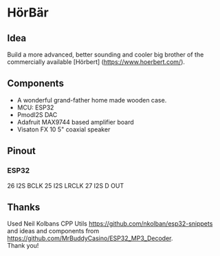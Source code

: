# HörBär

## Idea
Build a more advanced, better sounding and cooler big brother of the commercially available [Hörbert] (https://www.hoerbert.com/).

## Components
- A wonderful grand-father home made wooden case.
- MCU: ESP32
- PmodI2S DAC
- Adafruit MAX9744 based amplifier board
- Visaton FX 10 5" coaxial speaker

## Pinout

### ESP32
26 I2S BCLK
25 I2S LRCLK
27 I2S D OUT


## Thanks
Used Neil Kolbans CPP Utils https://github.com/nkolban/esp32-snippets and ideas and components from https://github.com/MrBuddyCasino/ESP32_MP3_Decoder.  
Thank you!

